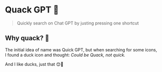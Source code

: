 # Quack GPT 🦆

> Quickly search on Chat GPT by justing pressing one shortcut

## Why quack? 🦆

The initial idea of name was Quick GPT, but when searching for some icons, I found a duck icon and thought: _Could be Quack, not quick._

And I like ducks, just that 😊🦆
